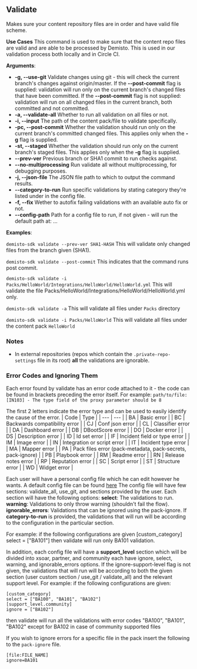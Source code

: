 ## Validate

Makes sure your content repository files are in order and have valid file scheme.

**Use Cases**
This command is used to make sure that the content repo files are valid and are able to be processed by Demisto.
This is used in our validation process both locally and in Circle CI.

**Arguments**:
* **-g, --use-git**
Validate changes using git - this will check the current branch's changes against origin/master.
If the **--post-commit** flag is supplied: validation will run only on the current branch's changed files that have been committed.
If the **--post-commit** flag is not supplied: validation will run on all changed files in the current branch, both committed and not committed.
* **-a, --validate-all**
Whether to run all validation on all files or not.
* **-i, --input**
The path of the content pack/file to validate specifically.
* **-pc, --post-commit**
Whether the validation should run only on the current branch's committed changed files. This applies only when the **-g** flag is supplied.
* **-st, --staged**
Whether the validation should run only on the current branch's staged files. This applies only when the **-g** flag is supplied.
* **--prev-ver**
Previous branch or SHA1 commit to run checks against.
* **--no-multiprocessing**
Run validate all without multiprocessing, for debugging purposes.
* **-j, --json-file**
The JSON file path to which to output the command results.
* **--category-to-run**
Run specific validations by stating category they're listed under in the config file.
* **-f, --fix**
Wether to autofix failing validations with an available auto fix or not.
* **--config-path**
Path for a config file to run, if not given - will run the default path at: ...

**Examples**:

`demisto-sdk validate --prev-ver SHA1-HASH`
This will validate only changed files from the branch given (SHA1).

`demisto-sdk validate --post-commit`
This indicates that the command runs post commit.

`demisto-sdk validate -i Packs/HelloWorld/Integrations/HelloWorld/HelloWorld.yml`
This will validate the file Packs/HelloWorld/Integrations/HelloWorld/HelloWorld.yml only.

`demisto-sdk validate -a`
This will validate all files under `Packs` directory

`demisto-sdk validate -i Packs/HelloWorld`
This will validate all files under the content pack `HelloWorld`

### Notes
* In external repositories (repos which contain the `.private-repo-settings` file in its root) **all** the validations are ignorable.


### Error Codes and Ignoring Them
Each error found by validate  has an error code attached to it - the code can be found in brackets preceding the error itself.
For example: `path/to/file: [IN103] - The type field of the proxy parameter should be 8`

The first 2 letters indicate the error type and can be used to easily identify the cause of the error.
| Code | Type |
| --- | --- |
| BA | Basic error |
| BC | Backwards compatibility error |
| CJ | Conf json error |
| CL | Classifier error |
| DA | Dashboard error |
| DB | DBootScore error |
| DO | Docker error |
| DS | Description error |
| ID | Id set error |
| IF | Incident field or type error |
| IM | Image error |
| IN | Integration or script error |
| IT | Incident type error |
| MA | Mapper error |
| PA | Pack files error (pack-metadata, pack-secrets, pack-ignore) |
| PB | Playbook error |
| RM | Readme error |
| RN | Release notes error |
| RP | Reputation error |
| SC | Script error |
| ST | Structure error |
| WD | Widget error |


Each user will have a personal config file which he can edit however he wants.
A default config file can be found [here](demisto_sdk/commands/validate/default_config.toml)
The config file will have few sections: validate_all, use_git, and sections provided by the user.
Each section will have the following options:
**select**: The validations to run.
**warning**: Validations to only throw warning (shouldn't fail the flow).
**ignorable_errors**: Validations that can be ignored using the pack-ignore.
If **category-to-run** is provided, the validations that will run will be according to the configuration in the particular section.

For example: if the following configurations are given
[custom_category]
select = ["BA101"]
then validate will run only BA101 validation.

In addition, each config file will have a **support_level** section which will be divided into xsoar, partner, and community each have ignore, select, warning, and ignorable_errors options. If the ignore-support-level flag is not given, the validations that will run will be according to both the given section (user custom section / use_git / validate_all) and the relevant support level.
For example: if the following configurations are given:
```buildoutcfg
[custom_category]
select = ["BA100", "BA101", "BA102"]
[support_level.community]
ignore = ["BA102"]
```
then validate will run all the validations with error codes "BA100", "BA101", "BA102" except for BA102 in case of community supported files

If you wish to ignore errors for a specific file in the pack insert the following to the `pack-ignore` file.
```buildoutcfg
[file:FILE_NAME]
ignore=BA101
```
